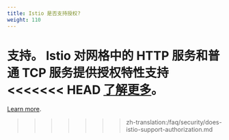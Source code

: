 ```yaml
---
title: Istio 是否支持授权?
weight: 110
---
```


支持。 Istio 对网格中的 HTTP 服务和普通 TCP 服务提供授权特性支持
<<<<<<< HEAD
[了解更多](/docs/concepts/security/#authorization)。
=======
[Learn more](/docs/concepts/security/#authorization).
>>>>>>> zh-translation:/faq/security/does-istio-support-authorization.md
